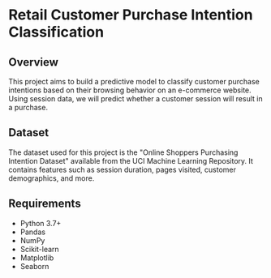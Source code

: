 # Retail Customer Purchase Intention Classification

## Overview
This project aims to build a predictive model to classify customer purchase intentions based on their browsing behavior on an e-commerce website. Using session data, we will predict whether a customer session will result in a purchase.

## Dataset
The dataset used for this project is the "Online Shoppers Purchasing Intention Dataset" available from the UCI Machine Learning Repository. It contains features such as session duration, pages visited, customer demographics, and more.

## Requirements
- Python 3.7+
- Pandas
- NumPy
- Scikit-learn
- Matplotlib
- Seaborn

